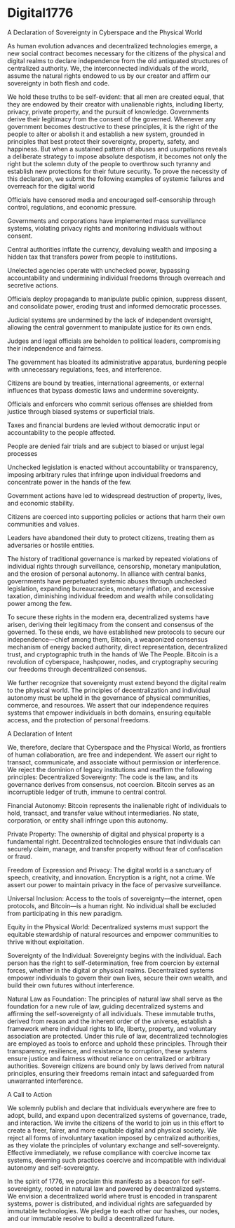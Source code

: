 # Digital1776
A Declaration of Sovereignty in Cyberspace and the Physical World

As human evolution advances and decentralized technologies emerge, a new social contract becomes necessary for the citizens of the physical and digital realms to declare independence from the old antiquated structures of centralized authority. We, the interconnected individuals of the world, assume the natural rights endowed to us by our creator and affirm our sovereignty in both flesh and code.

We hold these truths to be self-evident: that all men are created equal, that they are endowed by their creator with unalienable rights, including liberty, privacy, private property, and the pursuit of knowledge. Governments derive their legitimacy from the consent of the governed. Whenever any government becomes destructive to these principles, it is the right of the people to alter or abolish it and establish a new system, grounded in principles that best protect their sovereignty, property, safety, and happiness. But when a sustained pattern of abuses and usurpations reveals a deliberate strategy to impose absolute despotism, it becomes not only the right but the solemn duty of the people to overthrow such tyranny and establish new protections for their future security. To prove the necessity of this declaration, we submit the following examples of systemic failures and overreach for the digital world

Officials have censored media and encouraged self-censorship through control, regulations, and economic pressure.

Governments and corporations have implemented mass surveillance systems, violating privacy rights and monitoring individuals without consent.

Central authorities inflate the currency, devaluing wealth and imposing a hidden tax that transfers power from people to institutions.

Unelected agencies operate with unchecked power, bypassing accountability and undermining individual freedoms through overreach and secretive actions.

Officials deploy propaganda to manipulate public opinion, suppress dissent, and consolidate power, eroding trust and informed democratic processes.

Judicial systems are undermined by the lack of independent oversight, allowing the central government to manipulate justice for its own ends.

Judges and legal officials are beholden to political leaders, compromising their independence and fairness.

The government has bloated its administrative apparatus, burdening people with unnecessary regulations, fees, and interference.

Citizens are bound by treaties, international agreements, or external influences that bypass domestic laws and undermine sovereignty.

Officials and enforcers who commit serious offenses are shielded from justice through biased systems or superficial trials.

Taxes and financial burdens are levied without democratic input or accountability to the people affected.

People are denied fair trials and are subject to biased or unjust legal processes

Unchecked legislation is enacted without accountability or transparency, imposing arbitrary rules that infringe upon individual freedoms and concentrate power in the hands of the few.

Government actions have led to widespread destruction of property, lives, and economic stability.

Citizens are coerced into supporting policies or actions that harm their own communities and values.

Leaders have abandoned their duty to protect citizens, treating them as adversaries or hostile entities.

The history of traditional governance is marked by repeated violations of individual rights through surveillance, censorship, monetary manipulation, and the erosion of personal autonomy. In alliance with central banks, governments have perpetuated systemic abuses through unchecked legislation, expanding bureaucracies, monetary inflation, and excessive taxation, diminishing individual freedom and wealth while consolidating power among the few.

To secure these rights in the modern era, decentralized systems have arisen, deriving their legitimacy from the consent and consensus of the governed. To these ends, we have established new protocols to secure our independence—chief among them, Bitcoin, a weaponized consensus mechanism of energy backed authority, direct representation, decentralized trust, and cryptographic truth in the hands of We The People. Bitcoin is a revolution of cyberspace, hashpower, nodes, and cryptography securing our freedoms through decentralized consensus.

We further recognize that sovereignty must extend beyond the digital realm to the physical world. The principles of decentralization and individual autonomy must be upheld in the governance of physical communities, commerce, and resources. We assert that our independence requires systems that empower individuals in both domains, ensuring equitable access, and the protection of personal freedoms.

A Declaration of Intent

We, therefore, declare that Cyberspace and the Physical World, as frontiers of human collaboration, are free and independent. We assert our right to transact, communicate, and associate without permission or interference. We reject the dominion of legacy institutions and reaffirm the following principles:
Decentralized Sovereignty: The code is the law, and its governance derives from consensus, not coercion. Bitcoin serves as an incorruptible ledger of truth, immune to central control.

Financial Autonomy: Bitcoin represents the inalienable right of individuals to hold, transact, and transfer value without intermediaries. No state, corporation, or entity shall infringe upon this autonomy.

Private Property: The ownership of digital and physical property is a fundamental right. Decentralized technologies ensure that individuals can securely claim, manage, and transfer property without fear of confiscation or fraud.

Freedom of Expression and Privacy: The digital world is a sanctuary of speech, creativity, and innovation. Encryption is a right, not a crime. We assert our power to maintain privacy in the face of pervasive surveillance.

Universal Inclusion: Access to the tools of sovereignty—the internet, open protocols, and Bitcoin—is a human right. No individual shall be excluded from participating in this new paradigm.

Equity in the Physical World: Decentralized systems must support the equitable stewardship of natural resources and empower communities to thrive without exploitation.

Sovereignty of the Individual: Sovereignty begins with the individual. Each person has the right to self-determination, free from coercion by external forces, whether in the digital or physical realms. Decentralized systems empower individuals to govern their own lives, secure their own wealth, and build their own futures without interference.

Natural Law as Foundation: The principles of natural law shall serve as the foundation for a new rule of law, guiding decentralized systems and affirming the self-sovereignty of all individuals. These immutable truths, derived from reason and the inherent order of the universe, establish a framework where individual rights to life, liberty, property, and voluntary association are protected. Under this rule of law, decentralized technologies are employed as tools to enforce and uphold these principles. Through their transparency, resilience, and resistance to corruption, these systems ensure justice and fairness without reliance on centralized or arbitrary authorities. Sovereign citizens are bound only by laws derived from natural principles, ensuring their freedoms remain intact and safeguarded from unwarranted interference.

A Call to Action

We solemnly publish and declare that individuals everywhere are free to adopt, build, and expand upon decentralized systems of governance, trade, and interaction. We invite the citizens of the world to join us in this effort to create a freer, fairer, and more equitable digital and physical society. We reject all forms of involuntary taxation imposed by centralized authorities, as they violate the principles of voluntary exchange and self-sovereignty. Effective immediately, we refuse compliance with coercive income tax systems, deeming such practices coercive and incompatible with individual autonomy and self-sovereignty.

In the spirit of 1776, we proclaim this manifesto as a beacon for self-sovereignty, rooted in natural law and powered by decentralized systems. We envision a decentralized world where trust is encoded in transparent systems, power is distributed, and individual rights are safeguarded by immutable technologies. We pledge to each other our hashes, our nodes, and our immutable resolve to build a decentralized future.
